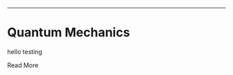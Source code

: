 <StandardLayout showLogo showFooter sideMargin>
    <FullPage>
        <DisplayBreakpoint>
            <Greeting />
            <SocialLinks />
        </DisplayBreakpoint>
        <NavigationLinks />
    </FullPage>

---

# Quantum Mechanics

hello testing

<LinkButton to='quantum'>
    Read More
</LinkButton>

</StandardLayout>
